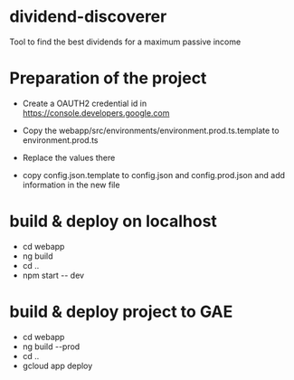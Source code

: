 # dividend-discoverer
Tool to find the best dividends for a maximum passive income

# Preparation of the project
- Create a OAUTH2 credential id in https://console.developers.google.com
- Copy the webapp/src/environments/environment.prod.ts.template to environment.prod.ts
- Replace the values there

- copy config.json.template to config.json and config.prod.json and add information in the new file

# build & deploy on localhost
- cd webapp
- ng build
- cd ..
- npm start -- dev

# build & deploy project to GAE
- cd webapp
- ng build --prod
- cd ..
- gcloud app deploy